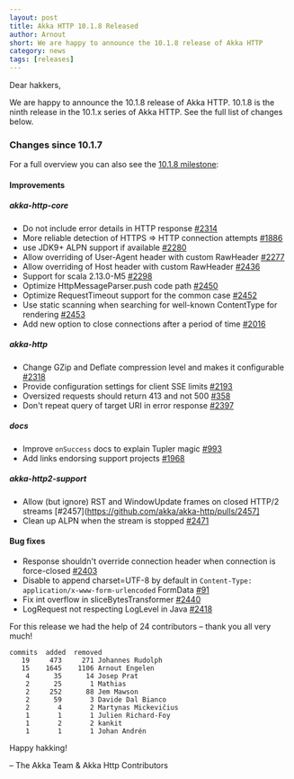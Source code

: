 ```yaml
---
layout: post
title: Akka HTTP 10.1.8 Released
author: Arnout
short: We are happy to announce the 10.1.8 release of Akka HTTP
category: news
tags: [releases]
---
```


Dear hakkers,

We are happy to announce the 10.1.8 release of Akka HTTP. 10.1.8 is the ninth release in the 10.1.x series of Akka HTTP.
See the full list of changes below.

### Changes since 10.1.7

For a full overview you can also see the [10.1.8 milestone](https://github.com/akka/akka-http/milestone/47?closed=1):

#### Improvements

##### akka-http-core

* Do not include error details in HTTP response [#2314](https://github.com/akka/akka-http/pull/2314)
* More reliable detection of HTTPS => HTTP connection attempts [#1886](https://github.com/akka/akka-http/pull/1886)
* use JDK9+ ALPN support if available [#2280](https://github.com/akka/akka-http/pull/2280)
* Allow overriding of User-Agent header with custom RawHeader [#2277](https://github.com/akka/akka-http/issues/2277)
* Allow overriding of Host header with custom RawHeader [#2436](https://github.com/akka/akka-http/issues/2436)
* Support for scala 2.13.0-M5 [#2298](https://github.com/akka/akka-http/pull/2298)
* Optimize HttpMessageParser.push code path [#2450](https://github.com/akka/akka-http/pull/2450)
* Optimize RequestTimeout support for the common case [#2452](https://github.com/akka/akka-http/pull/2452)
* Use static scanning when searching for well-known ContentType for rendering [#2453](https://github.com/akka/akka-http/pull/2453)
* Add new option to close connections after a period of time [#2016](https://github.com/akka/akka-http/pull/2016)

##### akka-http

* Change GZip and Deflate compression level and makes it configurable [#2318](https://github.com/akka/akka-http/issues/2318)
* Provide configuration settings for client SSE limits [#2193](https://github.com/akka/akka-http/pull/2193)
* Oversized requests should return 413 and not 500 [#358](https://github.com/akka/akka-http/issues/358)
* Don't repeat query of target URI in error response [#2397](https://github.com/akka/akka-http/issues/2397)

##### docs

* Improve `onSuccess` docs to explain Tupler magic [#993](https://github.com/akka/akka-http/issues/993)
* Add links endorsing support projects [#1968](https://github.com/akka/akka-http/issues/1968)

##### akka-http2-support

* Allow (but ignore) RST and WindowUpdate frames on closed HTTP/2 streams [#2457](https://github.com/akka/akka-http/pulls/2457]
* Clean up ALPN when the stream is stopped [#2471](https://github.com/akka/akka-http/pulls/2471)

#### Bug fixes

* Response shouldn't override connection header when connection is force-closed [#2403](https://github.com/akka/akka-http/issues/2403)
* Disable to append charset=UTF-8 by default in `Content-Type: application/x-www-form-urlencoded` FormData [#91](https://github.com/akka/akka-http/issues/91)
* Fix int overflow in sliceBytesTransformer [#2440](https://github.com/akka/akka-http/issues/2440)
* LogRequest not respecting LogLevel in Java [#2418](https://github.com/akka/akka-http/issues/2418)


For this release we had the help of 24 contributors – thank you all very much!

```
commits  added  removed
   19     473     271 Johannes Rudolph
   15    1645    1106 Arnout Engelen
    4      35      14 Josep Prat
    2      25       1 Mathias
    2     252      88 Jem Mawson
    2      59       3 Davide Dal Bianco
    2       4       2 Martynas Mickevičius
    1       1       1 Julien Richard-Foy
    1       2       2 kankit
    1       1       1 Johan Andrén
```

Happy hakking!

– The Akka Team & Akka Http Contributors
